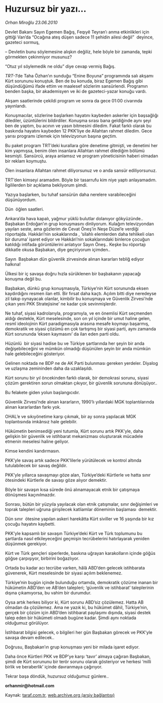 # Huzursuz bir yazı... 

*Orhan Miroğlu 23.06.2010*

<div class="yazi">
<p>Devlet Bakanı Sayın Egemen Bağış, Feqıyê Teyran’ı anma etkinlikleri için gittiği Van’da “Ocağına ateş düşen sadece 11 şehidin ailesi değil”  deyince, gazeteci sormuş, </p>
<p>– Devletin bunu söylemesine alışkın değiliz, hele böyle bir zamanda, tepki görmekten çekinmiyor musunuz?</p>
<p>“Otuz yıl söylemedik ne oldu” diye cevap vermiş Bağış.</p>
<p><i>TRT-1</i>’de Taha Özhan’ın sunduğu “Enine Boyuna” programında salı akşamı Kürt sorununu konuştuk. Ben de bu konuda, biraz Egemen Bağış gibi düşündüğümü ifade ettim ve maalesef sözlerim sansürlendi. Programın benden başka, bir akademisyen ve iki de gazeteci-yazar konuğu vardı.</p>
<p>Akşam saatlerinde çekildi program ve sonra da gece 01:00 civarında yayınlandı. </p>
<p>Konuşmacılar, sözlerine başlarken hayatını kaybeden askerler için başsağlığı dilediler, üzüntülerini bildirdiler. Konuşma sırası bana geldiğinde aynı şeyi ben de yaptım, bu acının ve yasın bitmesini diledim. Fakat farklı olarak bu baskında hayatını kaybeden 12 PKK’liye de Allahtan rahmet diledim. Gece yarısı programı izlemek için televizyonun başına geçtim.</p>
<p>Bu paket program TRT’deki kurallara göre denetime gitmişti, ve denetimi her kim yapmışsa, benim ölen insanlara Allahtan rahmet dilediğim bölümü  kesmişti. Sansürcü, araya anlamsız ve program yöneticisinin haberi olmadan bir reklam koymuştu.</p>
<p>Ölen insanlara Allahtan rahmet diliyorsunuz ve o anda sansür ediliyorsunuz.</p>
<p>TRT’den kimseyi aramadım. Böyle bir tasarrufu kim niye yaptı anlayamadım. İlgililerden bir açıklama bekliyorum şimdi.</p>
<p>Yazıya başlarken, bu tuhaf sansürün daha nerelere varabileceğini düşünüyordum.</p>
<p>Dün  öğlen saatleri.</p>
<p>Ankara’da hava kapalı, yağmur yüklü bulutlar dolanıyor gökyüzünde.. Başbakan Erdoğan’ın grup konuşmasını dinliyorum. Kulağım televizyondan yayılan seste, ama gözlerim de Cevat Öneş’in Neşe Düzel’e verdiği röportajda. Hakkâri’nin sokaklarında , ‘silahlı elemlerden daha tehlikeli olan bir duruma’ işaret ediyor ve Hakkâri’nin sokaklarındaki binlerce çocuğun katıldığı intifada görüntülerini anlatıyor Sayın Öneş.. Keşke bu röportajı dikkatle okusa Başbakan, diye geçiriyorum içimden..</p>
<p>Sayın  Başbakan dün güvenlik zirvesinde alınan kararları tebliğ ediyor halkına!</p>
<p>Ülkesi bir iç savaşa doğru hızla sürüklenen bir başbakanın yapacağı konuşma değil bu.</p>
<p>Başbakan, dünkü grup konuşmasıyla, Türkiye’nin Kürt sorununda eksen kaydırdığını resmen ilan etti. Bir fırsat daha kaçtı. Açılım bitti diye neredeyse zil takıp oynayacak olanlar, kimbilir bu konuşmaya ve Güvenlik Zirvesi’nde çıkan yeni PKK Stratejisine’ ne kadar çok sevinmişlerdir.</p>
<p>Ne tuhaf, siyasi kadrolarıyla, programıyla, ve en önemlisi Kürt seçmenden aldığı destekle, Kürt meselesinde, son on yıl içinde bir umut haline gelen, resmî ideolojinin Kürt paradigmasıyla arasına mesafe koymayı başarmış, demokratik ve siyasi çözümü en çok tartışmış bir siyasi parti, aynı zamanda Kürt sorununda ‘eksen kaymasını’ da ilan eden parti oldu.</p>
<p>Hüzünlü  bir siyasi hadise bu ve Türkiye şartlarında her şeyin bir anda değişebileceğini ve mümkün olmadığı düşünülen şeyin bir anda mümkün hale gelebileceğini gösteriyor.</p>
<p>Gelinen noktada ne BDP ne de AK Parti bulunması gereken yerdeler. Diyalog ve uzlaşma zemininden daha da uzaklaşıldı.</p>
<p>Kürt sorunu bir yıl öncekinden farklı olarak, bir demokrasi sorunu, siyasi çözüm gerektiren sorun olmaktan çıkıyor, bir güvenlik sorununa dönüşüyor..</p>
<p>Bu felakete giden yolun başlangıcıdır.</p>
<p>Güvenlik Zirvesi’nde alınan kararların, 1990’lı yıllardaki MGK toplantılarında alınan kararlardan farkı yok.</p>
<p>OHAL’e ve sıkıyönetime karşı çıkmak, bir ay sonra yapılacak MGK toplantısında imkânsız hale gelebilir.</p>
<p>Hükümetin benimsediği yeni tutumla, Kürt sorunu artık PKK’yle, daha gelişkin bir güvenlik ve istihbarat mekanizması oluşturarak mücadele etmenin meselesi haline geliyor.</p>
<p>Kimse kendini kandırmasın.</p>
<p>PKK’yle savaş artık sadece PKK’lilerle yürütülecek ve kontrol altında tutulabilecek bir savaş değildir.</p>
<p>PKK’yle yıllarca savaşmayı göze alan, Türkiye’deki Kürtlerle ve hatta sınır ötesindeki Kürtlerle de savaşı göze alıyor demektir.</p>
<p>Böyle bir savaşın kısa sürede önü alınamayacak etnik bir çatışmaya dönüşmesi kaçınılmazdır.</p>
<p>Sonrası, bütün bir yüzyıla yayılacak olan etnik çatışmalar, sınır değişimleri ve toprak talepleri uğruna girişilecek katliamlar döneminin başlaması  demektir.</p>
<p>Dün sınır  ötesine yapılan askeri harekâtta Kürt siviller ve 16 yaşında bir kız çocuğu hayatını kaybetti.</p>
<p>PKK’yle kapsamlı bir savaşın Türkiye’deki Kürt ve Türk toplumunu bu şartlarda nasıl etkileyeceğini geçmişin tecrübelerini hatırlayarak yeniden düşünmek gerekiyor.</p>
<p>Kürt ve Türk gençleri siperlerde, baskına uğrayan karakolların içinde göğüs göğse çarpışıyor, birbirini boğazlıyor.</p>
<p>Ortada bu kadar acı tecrübe varken, hâlâ ABD’den gelecek istihbarata güvenerek, Kürt meselesinde bir siyasi açılım beklenemez.</p>
<p>Türkiye’nin bugün içinde bulunduğu ortamda, demokratik çözüme inanan bir hükümetin ABD’den ve AB’den talepleri; ‘güvenlik ve istihbarat’ taleplerinin dışına çıkamıyorsa, bu vahim bir durumdur.</p>
<p>Oysa artık herkes biliyor ki, Kürt sorunu ABD’siz çözülemez. Hatta AB olmadan da çözülemez. Ama ne yazık ki, bu hükümet dâhil, Türkiye’nin, gerçek bir çözüm için ABD’den istihbarat paylaşımı dışında, siyasi destek talep eden bir hükümeti olmadı bugüne kadar. Şimdi aynı noktada olduğumuz görülüyor.</p>
<p>İstihbarat bilgisi gelecek, o bilgileri her gün Başbakan görecek ve PKK’yle savaşa devam edilecek..</p>
<p>Doğrusu, Başbakan’ın grup konuşması yeni bir milada işaret ediyor.</p>
<p>Daha önce Kürtleri PKK ve BDP’ye karşı ‘tavır’ almaya çağıran Başbakan, şimdi de Kürt sorununu bir terör sorunu olarak gösteriyor ve herkesi ‘milli birlik ve beraberlik’ içinde davranmaya çağırıyor.</p>
<p>Tekrar başa döndük, huzursuz olduğumuz günlere..</p>
<p><b>orhanmir@hotmail.com</b></p></div>

Kaynak: [taraf.com.tr](http://www.taraf.com.tr:80/orhan-miroglu/makale-huzursuz-bir-yazi.htm), [web.archive.org (arşiv bağlantısı)](http://web.archive.org/web/20100626104627/http://www.taraf.com.tr:80/orhan-miroglu/makale-huzursuz-bir-yazi.htm)
